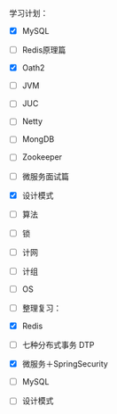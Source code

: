 学习计划：

- [x] MySQL
- [ ] Redis原理篇
- [x] Oath2
- [ ] JVM 
- [ ] JUC  
- [ ] Netty 
- [ ] MongDB
- [ ] Zookeeper
- [ ] 微服务面试篇
- [x] 设计模式
- [ ] 算法
- [ ] 锁
- [ ] 计网
- [ ] 计组
- [ ] OS





- [ ] 整理复习：

- [x] Redis
- [ ] 七种分布式事务 DTP
- [x] 微服务＋SpringSecurity
- [ ] MySQL
- [ ] 设计模式



